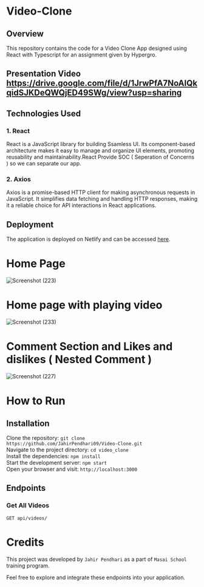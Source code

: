 # Video-Clone

## Overview

This repository contains the code for a Video Clone App designed using React with Typescript  for an assignment given by Hypergro.

## Presentation Video https://drive.google.com/file/d/1JrwPfA7NoAIQkqidSJKDeQWQjED49SWg/view?usp=sharing

## Technologies Used

### 1. React

React is a JavaScript library for building Ssamless UI. Its component-based architecture makes it easy to manage and organize UI elements, promoting reusability and maintainability.React Provide SOC ( Seperation of Concerns ) so we can separate our app.

### 2. Axios

Axios is a promise-based HTTP client for making asynchronous requests in JavaScript. It simplifies data fetching and handling HTTP responses, making it a reliable choice for API interactions in React applications.


## Deployment

The application is deployed on Netlify and can be accessed [here](https://hypergro-video-assignment.netlify.app/).

# Home Page 

![Screenshot (223)](https://github.com/JahirPendhari09/Video-Clone/assets/128920395/d6a4d312-6df3-4932-a425-e7588bd2e6ad)

# Home page with playing video

![Screenshot (233)](https://github.com/JahirPendhari09/Video-Clone/assets/128920395/391be335-5636-43e9-ab44-7dc555c0ba08)


# Comment Section and Likes and dislikes ( Nested Comment )

![Screenshot (227)](https://github.com/JahirPendhari09/Video-Clone/assets/128920395/159c8a6d-7584-4886-afb4-2c9e2fb625a5)





 # How to Run <br/>
   <h2>Installation</h2>
   
   Clone the repository:   ``` git clone https://github.com/JahirPendhari09/Video-Clone.git ``` <br/>
   Navigate to the project directory:   ``` cd video_clone ``` <br/>
   Install the dependencies:   ``` npm install ``` <br/>
   Start the development server:   ``` npm start ``` <br/>
   Open your browser and visit:   ``` http://localhost:3000 ``` <br/>

   <h2>Endpoints</h2>
   <h3>Get  All Videos</h3>
   <pre><code>GET api/videos/</code></pre>

   # Credits <br/>
   This project was developed by ```Jahir Pendhari``` as a part of ```Masai School``` training program.

   <p>Feel free to explore and integrate these endpoints into your application.</p>
  

